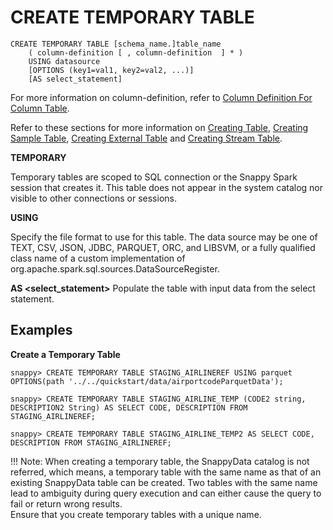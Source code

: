 # CREATE TEMPORARY TABLE

```no-highlight
CREATE TEMPORARY TABLE [schema_name.]table_name
    ( column-definition	[ , column-definition  ] * )
    USING datasource
    [OPTIONS (key1=val1, key2=val2, ...)]
    [AS select_statement]
```

For more information on column-definition, refer to [Column Definition For Column Table](create-table.md#column-definition).

Refer to these sections for more information on [Creating Table](create-table.md), [Creating Sample Table](create-sample-table.md), [Creating External Table](create-external-table.md) and [Creating Stream Table](create-stream-table.md).

**TEMPORARY**

Temporary tables are scoped to SQL connection or the Snappy Spark session that creates it. This table does not appear in the system catalog nor visible to other connections or sessions.

**USING <data source>**

Specify the file format to use for this table. The data source may be one of TEXT, CSV, JSON, JDBC, PARQUET, ORC, and LIBSVM, or a fully qualified class name of a custom implementation of org.apache.spark.sql.sources.DataSourceRegister.

**AS <select_statement>**
Populate the table with input data from the select statement. 

## Examples

**Create a Temporary Table**

```no-highlight
snappy> CREATE TEMPORARY TABLE STAGING_AIRLINEREF USING parquet OPTIONS(path '../../quickstart/data/airportcodeParquetData');
```

```no-highlight
snappy> CREATE TEMPORARY TABLE STAGING_AIRLINE_TEMP (CODE2 string, DESCRIPTION2 String) AS SELECT CODE, DESCRIPTION FROM STAGING_AIRLINEREF;
```

```no-highlight
snappy> CREATE TEMPORARY TABLE STAGING_AIRLINE_TEMP2 AS SELECT CODE, DESCRIPTION FROM STAGING_AIRLINEREF;
```

!!! Note:
    When creating a temporary table, the SnappyData catalog is not referred, which means, a temporary table with the same name as that of an existing SnappyData table can be created. Two tables with the same name lead to ambiguity during query execution and can either cause the query to fail or return wrong results. </br>Ensure that you create temporary tables with a unique name.
